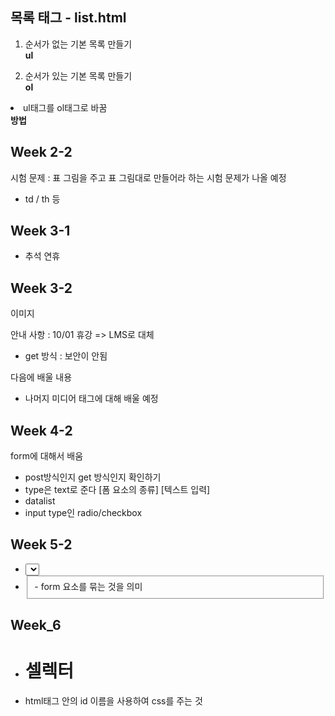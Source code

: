 ## 목록 태그 - list.html
1. 순서가 없는 기본 목록 만들기<br>
<b>ul</b>

2. 순서가 있는 기본 목록 만들기<br>
<b>ol</b>
  <li>ul태그를 ol태그로 바꿈</li>
  <b>방법</b>

## Week 2-2
시험 문제 : 표 그림을 주고 표 그림대로 만들어라 하는 시험 문제가 나올 예정
- td / th 등

## Week 3-1
- 추석 연휴

## Week 3-2
이미지 

안내 사항 : 10/01 휴강 => LMS로 대체

- get 방식 : 보안이 안됨

다음에 배울 내용
- 나머지 미디어 태그에 대해 배울 예정

## Week 4-2
form에 대해서 배움
- post방식인지 get 방식인지 확인하기
- type은 text로 준다
[폼 요소의 종류]
[텍스트 입력]
- datalist 
- input type인 radio/checkbox

## Week 5-2
- <select> 
   - 드롭다운 리스트에 목록 출력, 목록을 선택하는 입력 방식
     - option 태그로 항목 하나 표현
- <fieldset>
  - form 요소를 묶는 것을 의미

## Week_6
- # 셀렉터
- html태그 안의 id 이름을 사용하여 css를 주는 것